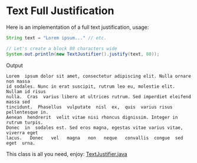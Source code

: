 Text Full Justification
=======================

Here is an implementation of a full text justification, usage:

```java
String text = "Lorem ipsum..." // etc.

// Let's create a block 80 characters wide
System.out.println(new TextJustifier().justify(text, 80));
```

Output
```
Lorem  ipsum dolor sit amet, consectetur adipiscing elit. Nulla ornare non massa
id sodales. Nunc in erat suscipit, rutrum leo eu, molestie elit. Nullam id risus
nulla.  Cras  varius libero at ultrices rutrum. Sed imperdiet eleifend massa sed
tincidunt.  Phasellus  vulputate  nisl  ex,  quis  varius risus pellentesque in.
Aenean  hendrerit  velit vitae nisi rhoncus dignissim. Integer in rutrum turpis.
Donec  in  sodales est. Sed eros magna, egestas vitae varius vitae, viverra eget
lacus.   Donec   vel   magna   non   neque   convallis  congue  sed  eget  urna.
```

This class is all you need, enjoy: [TextJustifier.java](../master/src/main/java/org/zezutom/justification/TextJustifier.java)
